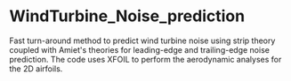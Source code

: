 # WindTurbine_Noise_prediction
Fast turn-around method to predict wind turbine noise using strip theory coupled with Amiet's theories for leading-edge and trailing-edge noise prediction. The code uses XFOIL to perform the aerodynamic analyses for the 2D airfoils.
